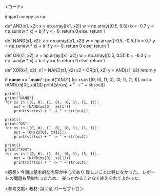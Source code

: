 
<コード>

import numpy as np


def AND(x1, x2):
    x = np.array([x1, x2])
    w = np.array([0.5, 0.5])
    b = -0.7
    y = np.sum(w * x) + b
    if y <= 0:
        return 0
    else:
        return 1


def NAND(x1, x2):
    x = np.array([x1, x2])
    w = np.array([-0.5, -0.5])
    b = 0.7
    y = np.sum(w * x) + b
    if y <= 0:
        return 0
    else:
        return 1


def OR(x1, x2):
    x = np.array([x1, x2])
    w = np.array([0.5, 0.5])
    b = -0.2
    y = np.sum(w * x) + b
    if y <= 0:
        return 0
    else:
        return 1


def XOR(x1, x2):
    s1 = NAND(x1, x2)
    s2 = OR(x1, x2)
    y = AND(s1, s2)
    return y

if __name__ == "__main__":
    print("AND")
    for xs in [(0, 0), (1, 0), (0, 1), (1, 1)]:
        out = (AND(xs[0], xs[1]))
        print(str(xs) + " -> " + str(out))

    print()
    print("NAND")
    for xs in [(0, 0), (1, 0), (0, 1), (1, 1)]:
        out = (NAND(xs[0], xs[1]))
        print(str(xs) + " -> " + str(out))
        
    print()
    print("OR")
    for xs in [(0, 0), (1, 0), (0, 1), (1, 1)]:
        out = (OR(xs[0], xs[1]))
        print(str(xs) + " -> " + str(out))
        
    print()
    print("XOR")
    for xs in [(0, 0), (1, 0), (0, 1), (1, 1)]:
        out = (NAND(xs[0], xs[1]))
        print(str(xs) + " -> " + str(out))
        
<感想>
今回は基本的な内容が中心であり
難しいことは特になかった。
レポートの問題も簡単だったため、
突っかかることなく終えられてよかった。

<参考文献>
教材: 第２章 パーセプトロン
